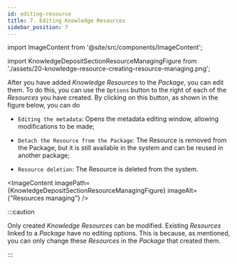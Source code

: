 ```yaml
---
id: editing-resource
title: 7. Editing Knowledge Resources
sidebar_position: 7
---
```


import ImageContent from '@site/src/components/ImageContent';

import KnowledgeDepositSectionResourceManagingFigure from './assets/20-knowledge-resource-creating-resource-managing.png';

After you have added *Knowledge Resources* to the *Package*, you can edit them. To do this, you can use the `Options` button to the right of each of the *Resources* you have created. By clicking on this button, as shown in the figure below, you can do

- `Editing the metadata`: Opens the metadata editing window, allowing modifications to be made;

- `Detach the Resource from the Package`: The Resource is removed from the Package, but it is still available in the system and can be reused in another package;

- `Resource deletion`: The Resource is deleted from the system.

<ImageContent
    imagePath={KnowledgeDepositSectionResourceManagingFigure}
    imageAlt={"Resources managing"}
/>

:::caution

Only created *Knowledge Resources* can be modified. Existing *Resources* linked to a *Package* have no editing options. This is because, as mentioned, you can only change these *Resources* in the *Package* that created them.

:::
